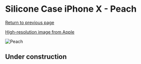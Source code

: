 # Silicone Case iPhone X - Peach

[Return to previous page](/iphone_x)

[High-resolution image from Apple](https://store.storeimages.cdn-apple.com/8756/as-images.apple.com/is/MRRC2?wid=4500&hei=4500&fmt=png)

<div style="width: 500px"><img src="/everyphone/MRRC2.png" alt="Peach"></div>

## Under construction
